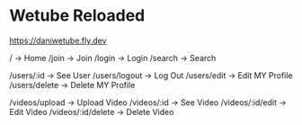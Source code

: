 # Wetube Reloaded

https://daniwetube.fly.dev

/ -> Home
/join -> Join
/login -> Login
/search -> Search


/users/:id -> See User
/users/logout -> Log Out
/users/edit -> Edit MY Profile
/users/delete -> Delete MY Profile

/videos/upload -> Upload Video
/videos/:id -> See Video
/videos/:id/edit -> Edit Video
/videos/:id/delete -> Delete Video

